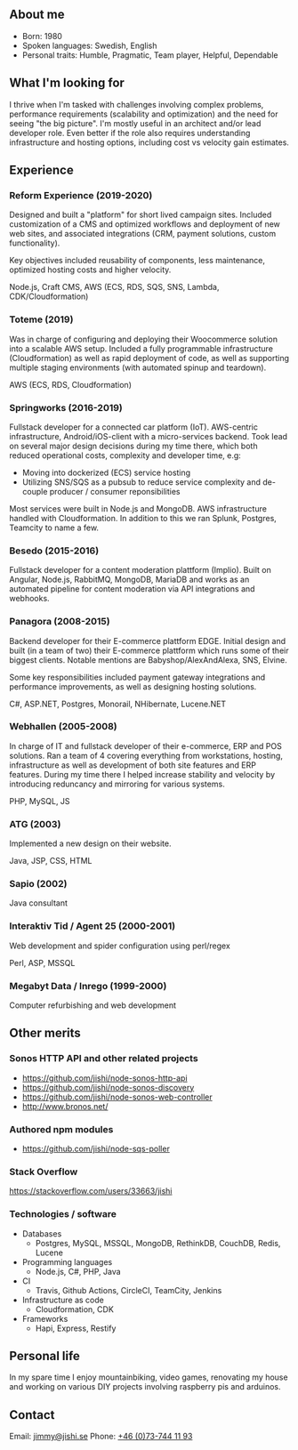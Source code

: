 ## About me

- Born: 1980
- Spoken languages: Swedish, English
- Personal traits: Humble, Pragmatic, Team player, Helpful, Dependable

## What I'm looking for

I thrive when I'm tasked with challenges involving complex problems, performance requirements (scalability and optimization) and the need for seeing "the big picture". I'm mostly useful in an architect and/or lead developer role. Even better if the role also requires understanding infrastructure and hosting options, including cost vs velocity gain estimates. 

## Experience

### Reform Experience (2019-2020)

Designed and built a "platform" for short lived campaign sites. Included customization of a CMS and optimized workflows and deployment of new web sites, and associated integrations (CRM, payment solutions, custom functionality). 

Key objectives included reusability of components, less maintenance, optimized hosting costs and higher velocity. 

Node.js, Craft CMS, AWS (ECS, RDS, SQS, SNS, Lambda, CDK/Cloudformation)

### Toteme (2019) 

Was in charge of configuring and deploying their Woocommerce solution into a scalable AWS setup. Included a fully programmable infrastructure (Cloudformation) as well as rapid deployment of code, as well as supporting multiple staging environments (with automated spinup and teardown).

AWS (ECS, RDS, Cloudformation)

### Springworks (2016-2019)

Fullstack developer for a connected car platform (IoT). AWS-centric infrastructure, Android/iOS-client with a micro-services backend. Took lead on several major design decisions during my time there, which both reduced operational costs, complexity and developer time, e.g:

- Moving into dockerized (ECS) service hosting
- Utilizing SNS/SQS as a pubsub to reduce service complexity and de-couple producer / consumer reponsibilities

Most services were built in Node.js and MongoDB. AWS infrastructure handled with Cloudformation. In addition to this we ran Splunk, Postgres, Teamcity to name a few. 

### Besedo (2015-2016)

Fullstack developer for a content moderation plattform (Implio). Built on Angular, Node.js, RabbitMQ, MongoDB, MariaDB and works as an automated pipeline for content moderation via API integrations and webhooks.

### Panagora (2008-2015)

Backend developer for their E-commerce plattform EDGE. Initial design and built (in a team of two) their E-commerce plattform which runs some of their biggest clients. Notable mentions are Babyshop/AlexAndAlexa, SNS, Elvine.

Some key responsibilities included payment gateway integrations and performance improvements, as well as designing hosting solutions.

C#, ASP.NET, Postgres, Monorail, NHibernate, Lucene.NET

### Webhallen (2005-2008)

In charge of IT and fullstack developer of their e-commerce, ERP and POS solutions. Ran a team of 4 covering everything from workstations, hosting, infrastructure as well as development of both site features and ERP features. During my time there I helped increase stability and velocity by introducing reduncancy and mirroring for various systems.

PHP, MySQL, JS

### ATG (2003)

Implemented a new design on their website. 

Java, JSP, CSS, HTML

### Sapio (2002)

Java consultant

### Interaktiv Tid / Agent 25 (2000-2001)

Web development and spider configuration using perl/regex

Perl, ASP, MSSQL

### Megabyt Data / Inrego (1999-2000)

Computer refurbishing and web development

## Other merits

### Sonos HTTP API and other related projects

 - <https://github.com/jishi/node-sonos-http-api>
 - <https://github.com/jishi/node-sonos-discovery>
 - <https://github.com/jishi/node-sonos-web-controller>
 - <http://www.bronos.net/>

### Authored npm modules

 - <https://github.com/jishi/node-sqs-poller>

### Stack Overflow

<https://stackoverflow.com/users/33663/jishi>

### Technologies / software

 - Databases
    - Postgres, MySQL, MSSQL, MongoDB, RethinkDB, CouchDB, Redis, Lucene
 - Programming languages
    - Node.js, C#, PHP, Java
 - CI
    - Travis, Github Actions, CircleCI, TeamCity, Jenkins
 - Infrastructure as code
    - Cloudformation, CDK
 - Frameworks
    - Hapi, Express, Restify

## Personal life

In my spare time I enjoy mountainbiking, video games, renovating my house and working on various DIY projects involving raspberry pis and arduinos. 

## Contact

Email: [jimmy@jishi.se](mailto:jimmy@jishi.se)
Phone: [+46 (0)73-744 11 93](tel:+46737441193)
